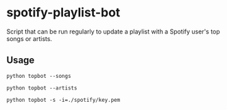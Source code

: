 # spotify-playlist-bot
Script that can be run regularly to update a playlist with a Spotify user's top songs or artists.

## Usage

```
python topbot --songs
```
```
python topbot --artists
```
```
python topbot -s -i=./spotify/key.pem
```
